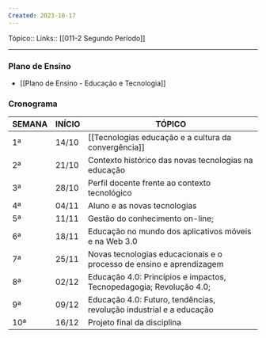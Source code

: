 ```yaml
---
Created: 2023-10-17
---
```

Tópico::
Links:: [[011-2 Segundo Período]]

---

### Plano de Ensino
- [[Plano de Ensino - Educação e Tecnologia]]

### Cronograma

| SEMANA | INÍCIO | TÓPICO                                     |
|--------|--------|--------------------------------------------|
| 1ª     | 14/10  | [[Tecnologias educação e a cultura da convergência]]            |
| 2ª     | 21/10  | Contexto histórico das novas tecnologias na educação    |
| 3ª     | 28/10  | Perfil docente frente ao contexto tecnológico |
| 4ª     | 04/11  |	Aluno e as novas tecnologias               |
| 5ª     | 11/11  |Gestão do conhecimento on-line;  |
| 6ª     | 18/11  |	Educação no mundo dos aplicativos móveis e na Web 3.0                 |
| 7ª     | 25/11  |Novas tecnologias educacionais e o processo de ensino e aprendizagem    |
| 8ª     | 02/12  |Educação 4.0: Princípios e impactos, Tecnopedagogia; Revolução 4.0;          |
| 9ª     | 09/12  |Educação 4.0: Futuro, tendências, revolução industrial e a educação                |
| 10ª    | 16/12 |Projeto final da disciplina                              |